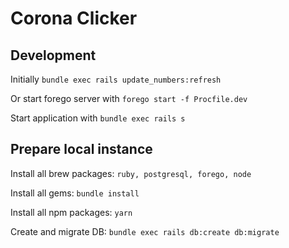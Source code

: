 # Corona Clicker

## Development

Initially `bundle exec rails update_numbers:refresh`

Or start forego server with `forego start -f Procfile.dev`

Start application with `bundle exec rails s`

## Prepare local instance

Install all brew packages: `ruby, postgresql, forego, node`

Install all gems: `bundle install`

Install all npm packages: `yarn`

Create and migrate DB: `bundle exec rails db:create db:migrate`
